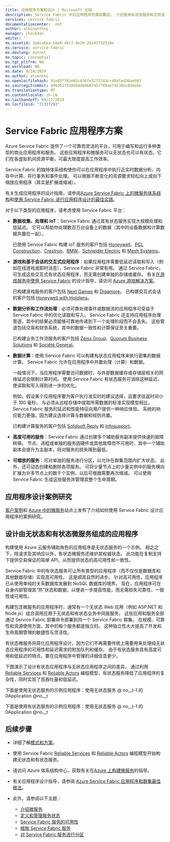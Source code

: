 ```yaml
---
title: 应用程序方案和设计 | Microsoft 文档
description: Service Fabric 中云应用程序的类别概述。 介绍使用有状态服务和无状态服务的应用程序设计。
services: service-fabric
documentationcenter: .net
author: athinanthny
manager: chackdan
editor: ''
ms.assetid: 3a8ca6ea-b8e9-4bc3-9e20-262437d2528e
ms.service: service-fabric
ms.devlang: dotnet
ms.topic: conceptual
ms.tgt_pltfrm: NA
ms.workload: NA
ms.date: 4/24/2019
ms.author: atsenthi
ms.openlocfilehash: 91e85f762e05c836fe32f5743cc48afed30ae983
ms.sourcegitcommit: e9936171586b8d04b67457789ae7d530ec8deebe
ms.translationtype: MT
ms.contentlocale: zh-CN
ms.lasthandoff: 09/27/2019
ms.locfileid: "71327293"
---
```

# <a name="service-fabric-application-scenarios"></a>Service Fabric 应用程序方案
Azure Service Fabric 提供了一个可靠而灵活的平台，可用于编写和运行多种类型的商业应用程序和服务。 这些应用程序和微服务可以无状态也可以有状态，它们在各虚拟机间资源平衡，可最大限度提高工作效率。 

Service Fabric 的独特体系结构使你可以在应用程序中执行近实时数据分析、内存中计算、并行事务和事件处理。 可以根据不断变化的资源要求轻松向上或向下缩放应用程序（其实是扩展或缩减）。

有关生成应用程序的设计指南，请参阅[Azure Service Fabric 上的微服务体系结构](https://docs.microsoft.com/azure/architecture/reference-architectures/microservices/service-fabric)和[使用 Service Fabric 进行应用程序设计的最佳实践](service-fabric-best-practices-applications.md)。

对于以下类型的应用程序，请考虑使用 Service Fabric 平台：

* **数据收集、处理和 IoT**：Service Fabric 通过其有状态服务实现大规模处理和低延迟。 它可以帮助你处理数百万台设备上的数据（其中的设备数据和计算数据共置在一起）。

    已使用 Service Fabric 构建 IoT 服务的客户包括 [Honeywell](https://customers.microsoft.com/story/honeywell-builds-microservices-based-thermostats-on-azure)、[PCL Construction](https://customers.microsoft.com/story/pcl-construction-professional-services-azure)、[Crestron](https://customers.microsoft.com/story/crestron-partner-professional-services-azure)、[BMW](https://customers.microsoft.com/story/bmw-enables-driver-mobility-via-azure-service-fabric/)、[Schneider Electric](https://customers.microsoft.com/story/schneider-electric-powers-engergy-solutions-on-azure-service-fabric) 和 [Mesh Systems](https://customers.microsoft.com/story/mesh-systems-lights-up-the-market-with-iot-based-azure-solutions)。

* **游戏和基于会话的交互式应用程序**：如果应用程序需要低延迟读取和写入（例如在线游戏或即时消息），Service Fabric 非常有用。 通过 Service Fabric，可生成这些交互式有状态应用程序，而无需创建单独的存储或缓存。 有关[在游戏服务中使用 Service Fabric](https://docs.microsoft.com/gaming/azure/reference-architectures/multiplayer-synchronous-sf) 的设计指导，请访问 [Azure 游戏解决方案](https://azure.microsoft.com/solutions/gaming/)。

    已构建游戏服务的客户包括 [Next Games](https://customers.microsoft.com/story/next-games-media-telecommunications-azure) 和 [Digamore](https://customers.microsoft.com/story/digamore-entertainment-scores-with-a-new-gaming-platform-based-on-azure-service-fabric/)。 已构建交互式会话的客户包括 [Honeywell with Hololens](https://customers.microsoft.com/story/honeywell-manufacturing-hololens)。

* **数据分析和工作流处理**：必须可靠处理事件或数据流的应用程序可受益于 Service Fabric 中的优化读取和写入。 Service Fabric 还支持应用程序处理管道，其中的结果必须能够可靠地传递到下一个处理阶段而不会丢失。 这些管道包括交易和财务系统，其中的数据一致性和计算保证至关重要。

    已构建业务工作流服务的客户包括 [Zeiss Group](https://customers.microsoft.com/story/zeiss-group-focuses-on-azure-service-fabric-for-key-integration-platform)、[Quorum Business Solutions](https://customers.microsoft.com/en-us/story/quorum-business-solutions-expand-energy-managemant-solutions-using-azure-service-fabric) 和 [Société General](https://customers.microsoft.com/en-us/story/societe-generale-speeds-real-time-market-quotes-using-azure-service-fabric)。

* **数据计算**：使用 Service Fabric 可以构建有状态应用程序来执行密集的数据计算。 Service Fabric 允许在应用程序中共置处理（计算）和数据。 

   一般情况下，当应用程序需要访问数据时，与外部数据缓存或存储层相关的网络延迟会限制计算时间。 使用 Service Fabric 有状态服务可消除这种延迟，使读取和写入得到进一步的优化。 
   
   例如，假设某个应用程序要为客户执行准实时的建议选择，且要求往返时间小于 100 毫秒。 与必须从远程存储中提取所需数据的标准实现模型相比，Service Fabric 服务的延迟和性能特征向用户提供一种响应体验。 系统的响应能力更强，因为建议选择计算与数据和规则共置。

    已构建计算服务的客户包括 [Solidsoft Reply](https://customers.microsoft.com/story/solidsoft-reply-platform-powers-e-verification-of-pharmaceuticals) 和 [Infosupport](https://customers.microsoft.com/story/service-fabric-customer-profile-info-support-and-fudura)。

* **高度可用的服务**：Service Fabric 通过创建多个辅助服务副本提供快速的故障转移。 节点、进程或单独的服务因硬件或其他故障而不可用时，其中一个辅助副本会提升为主副本，将对服务的损失降到最低。

* **可缩放的服务**：可对单独的服务进行分区，以允许在群集范围内扩大状态。 此外，还可动态创建和删除各项服务。 可将少量节点上的少量实例中的服务横向扩展为许多节点上的数千个实例，以后可根据需要再次缩减。 可以使用 Service Fabric 生成这些服务并管理其整个生命周期。

## <a name="application-design-case-studies"></a>应用程序设计案例研究
[客户案例](https://customers.microsoft.com/search?sq=%22Azure%20Service%20Fabric%22&ff=&p=0&so=story_publish_date%20desc/)和 [Azure 中的微服务](https://azure.microsoft.com/solutions/microservice-applications/)站点上发布了介绍如何使用 Service Fabric 设计应用程序的案例研究。

## <a name="designing-applications-composed-of-stateless-and-stateful-microservices"></a>设计由无状态和有状态微服务组成的应用程序
构建使用 Azure 云服务辅助角色的应用程序是无状态服务的一个示例。 相之之下，除请求及其响应以外，有状态微服务还维护其权威状态。 此功能在复制支持下提供交易保证的简单 API，从而提供状态的高可用性和一致性。 

Service Fabric 中的有状态服务可让所有类型的应用程序（而不仅仅是数据库和其他数据存储）实现高可用性。 这是顺其自然的进步。 针对高可用性，应用程序已从使用单纯的关系数据库发展到 NoSQL 数据库的境界。 现在，应用程序可在自身内部管理其“热”状态和数据，以便进一步提高性能，而无需损失可靠性、一致性或可用性。

构建包含微服务的应用程序时，通常有一个无状态 Web 应用（例如 ASP.NET 和 Node.js）组合调用应用于无状态和有状态业务中间层服务。 这些应用和服务全部通过 Service Fabric 部署命令部署到同一个 Service Fabric 群集。 在规模、可靠性和资源使用方面，其中的每个服务都是独立的。 这种独立性大大提高了开发和生命周期管理的敏捷性与灵活性。

有状态微服务将简化应用程序设计，因为它们不再需要传统上需要用来处理纯无状态应用程序的可用性和延迟需求的附加队列和缓存。 由于有状态服务具有高度可用和低延迟的特点，要在应用程序中管理的详细信息更少。 

下图演示了设计有状态应用程序与无状态应用程序之间的差异。 通过利用 [Reliable Services](service-fabric-reliable-services-introduction.md) 和 [Reliable Actors](service-fabric-reliable-actors-introduction.md) 编程模型，有状态服务降低了应用程序的复杂性，同时实现了高吞吐量和低延迟。

下面是使用无状态服务的示例应用程序：使用无状态服务 @ no__t-1 的 0Application @no__t

下面是使用有状态服务的示例应用程序：使用无状态服务 @ no__t-1 的 0Application @no__t

## <a name="next-steps"></a>后续步骤

* 详细了解[模式和方案](service-fabric-patterns-and-scenarios.md)。

* 使用 Service Fabric [Reliable Services](service-fabric-reliable-services-quick-start.md) 和 [Reliable Actors](service-fabric-reliable-actors-get-started.md) 编程模型开始构建无状态和有状态服务。
* 请访问 Azure 体系结构中心，获取有关在[Azure 上构建微服务](https://docs.microsoft.com/azure/architecture/microservices/)的指导。
* 有关应用程序设计指导，请参阅 [Azure Service Fabric 应用程序和群集最佳做法](service-fabric-best-practices-overview.md)。

* 此外，请参阅以下主题：
  * [介绍微服务](service-fabric-overview-microservices.md)
  * [定义和管理服务状态](service-fabric-concepts-state.md)
  * [Service Fabric 服务的可用性](service-fabric-availability-services.md)
  * [缩放 Service Fabric 服务](service-fabric-concepts-scalability.md)
  * [对 Service Fabric 服务进行分区](service-fabric-concepts-partitioning.md)

[Image1]: media/service-fabric-application-scenarios/AppwithStatelessServices.png
[Image2]: media/service-fabric-application-scenarios/AppwithStatefulServices.png
